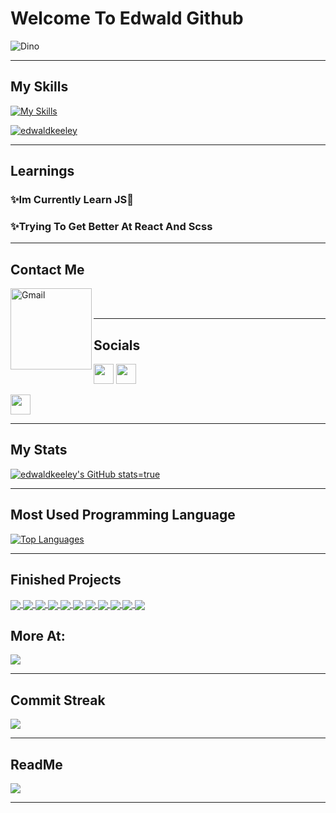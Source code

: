 # Welcome To Edwald Github
    
![Dino](https://user-images.githubusercontent.com/91954979/174422287-db4715c9-cecf-46c4-892c-00de0c19209d.gif)
    
--------

## My Skills

<a name="ordered-list">[![My Skills](https://skills.thijs.gg/icons?i=js,css,html,react,scss,nodejs,figma,python)](https://github.com/edwaldkeeley) </a>


<p align="left"> <a href="http://www.github.com/edwaldkeeley"><img src="https://github-profile-trophy.vercel.app/?username=edwaldkeeley&theme=discord&margin=2px&no-frame=true" alt="edwaldkeeley" /></a> </p>

--------
## Learnings

### ✨Im Currently Learn JS🎉
### ✨Trying To Get Better At React And Scss

--------

## Contact Me

<a href="mailto:edwaldpk@gmail.com">
  <img align="left" alt="Gmail" width="130" hight="100" src="https://github.com/Xx-Ashutosh-xX/Xx-Ashutosh-xX/blob/master/assets/icons/gmail.png" />
</a>

<br>
<br>

--------

## Socials


<p align="left"> <a href="https://discord.com/users/Edwald#3143" target="_blank" rel="noreferrer"><img src="https://raw.githubusercontent.com/danielcranney/readme-generator/main/public/icons/socials/discord.svg" width="32" height="32" /></a> <a href="https://www.github.com/edwaldkeeley" target="_blank" rel="noreferrer"><img src="https://raw.githubusercontent.com/danielcranney/readme-generator/main/public/icons/socials/github.svg" width="32" height="32" /></a><p align="left"> <a href="https://www.linkedin.com/in/edwald-pericles-keeley/" target="_blank" rel="noreferrer"><img src="https://raw.githubusercontent.com/danielcranney/readme-generator/main/public/icons/socials/linkedin.svg" width="32" height="32" /></a></p>


--------

## My Stats

<a href="http://www.github.com/edwaldkeeley"><img src="https://github-readme-stats.vercel.app/api?username=edwaldkeeley&show_icons=true&hide=&count_private=true&theme=radical&hide_border=false&show_icons=true&count_private=true&include_all_commits=true&count_private" alt="edwaldkeeley's GitHub stats=true" /></a>

--------

## Most Used Programming Language

<a href="https://github.com/edwaldkeeley" align="left"><img src="https://github-readme-stats.vercel.app/api/top-langs/?username=edwaldkeeley&langs_count=10&theme=radical&layout=compact&hide_border=false&locale=en&custom_title=Top%20%Languages" alt="Top Languages" /></a>

--------
## Finished Projects

<a href="https://github.com/edwaldkeeley/Samurai-game-FINISHED">
  <img align="center" src="https://github-readme-stats.vercel.app/api/pin/?username=edwaldkeeley&repo=Samurai-game-FINISHED&theme=radical" />
</a>

<a href="https://github.com/edwaldkeeley/bankist-app">
  <img align="center" src="https://github-readme-stats.vercel.app/api/pin/?username=edwaldkeeley&repo=bankist-app&theme=radical" />
</a>

<a href="https://github.com/edwaldkeeley/Bankist-App-V3">
  <img align="center" src="https://github-readme-stats.vercel.app/api/pin/?username=edwaldkeeley&repo=Bankist-App-V3&theme=radical" />
</a>
  
 <a href="https://github.com/edwaldkeeley/Natours">
  <img align="center" src="https://github-readme-stats.vercel.app/api/pin/?username=edwaldkeeley&repo=Natours&theme=radical" />
</a>

 <a href="https://github.com/edwaldkeeley/Country-Finder">
  <img align="center" src="https://github-readme-stats.vercel.app/api/pin/?username=edwaldkeeley&repo=Country-Finder&theme=radical" />
</a>


 <a href="https://github.com/edwaldkeeley/Forkify">
  <img align="center" src="https://github-readme-stats.vercel.app/api/pin/?username=edwaldkeeley&repo=Forkify&theme=radical" />
</a>


 <a href="https://github.com/edwaldkeeley/Mapty">
  <img align="center" src="https://github-readme-stats.vercel.app/api/pin/?username=edwaldkeeley&repo=Mapty&theme=radical" />
</a>

 <a href="https://github.com/edwaldkeeley/Minecraft-Edwald-V2">
  <img align="center" src="https://github-readme-stats.vercel.app/api/pin/?username=edwaldkeeley&repo=Minecraft-Edwald-V2&theme=radical" />
</a>

 <a href="https://github.com/edwaldkeeley/3-column-preview-card-component">
  <img align="center" src="https://github-readme-stats.vercel.app/api/pin/?username=edwaldkeeley&repo=3-column-preview-card-component&theme=radical" />
</a>

 <a href="https://github.com/edwaldkeeley/pig-game-OWN-SOLUTION">
  <img align="center" src="https://github-readme-stats.vercel.app/api/pin/?username=edwaldkeeley&repo=pig-game-OWN-SOLUTION&theme=radical" />
</a>


 <a href="https://github.com/edwaldkeeley/guess-my-number-v2">
  <img align="center" src="https://github-readme-stats.vercel.app/api/pin/?username=edwaldkeeley&repo=guess-my-number-v2&theme=radical" />
</a>

## More At:
<a href="https://github.com/edwaldkeeley?tab=repositories">
    <img src="https://user-images.githubusercontent.com/91954979/178217232-5e7a9dc6-0037-47ca-bc79-a687daddb855.png"></img>
</a>

---------

## Commit Streak

<a href="http://www.github.com/edwaldkeeley"><img src="https://github-readme-streak-stats.herokuapp.com/?user=edwaldkeeley&stroke=64748b&theme=nightowl&currStreakNum=64748b&fire=b92e2e&ring=f97316&currStreakLabel=f97316&sideNums=64748b&sideLabels=64748b&dates=64748b&hide_border=false" /></a>
  
---------

## ReadMe

<a href="https://github.com/edwaldkeeley/README.md">
  <img align="center" src="https://github-readme-stats.vercel.app/api/pin/?username=edwaldkeeley&repo=README.md&theme=nightowl" />
</a>
  
---------


